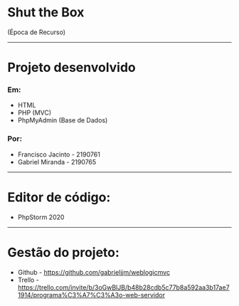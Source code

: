 # **Shut the Box**
(Época de Recurso)

---

# Projeto desenvolvido
### Em: 
- HTML 
- PHP (MVC)
- PhpMyAdmin (Base de Dados)
### Por:
- Francisco Jacinto - 2190761
- Gabriel Miranda - 2190765
---
# Editor de código:
* PhpStorm 2020
---
# Gestão do projeto:

- Github - https://github.com/gabrieljjm/weblogicmvc
- Trello - https://trello.com/invite/b/3oGwBlJB/b48b28cdb5c77b8a592aa3b17ae71914/programa%C3%A7%C3%A3o-web-servidor
